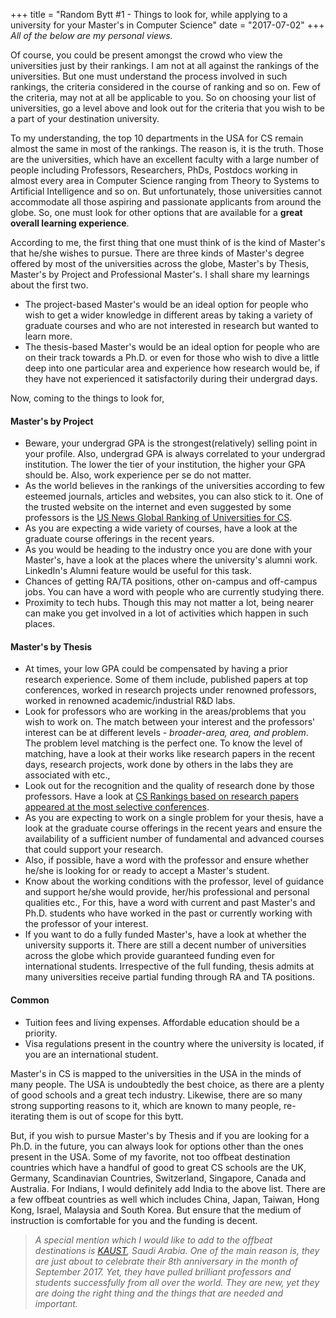 +++
title = "Random Bytt #1 - Things to look for, while applying to a university for your Master's in Computer Science"
date = "2017-07-02"
+++
_All of the below are my personal views._

Of course, you could be present amongst the crowd who view the universities just by their rankings. I am not at all against the rankings of the universities. But one must understand the process involved in such rankings, the criteria considered in the course of ranking and so on. Few of the criteria, may not at all be applicable to you. So on choosing your list of universities, go a level above and look out for the criteria that you wish to be a part of your destination university.


To my understanding, the top 10 departments in the USA for CS remain almost the same in most of the rankings. The reason is, it is the truth. Those are the universities, which have an excellent faculty with a large number of people including Professors, Researchers, PhDs, Postdocs working in almost every area in Computer Science ranging from Theory to Systems to Artificial Intelligence and so on. But unfortunately, those universities cannot accommodate all those aspiring and passionate applicants from around the globe. So, one must look for other options that are available for a __great overall learning experience__.

According to me, the first thing that one must think of is the kind of Master's that he/she wishes to pursue. There are three kinds of Master's degree offered by most of the universities across the globe, Master's by Thesis, Master's by Project and Professional Master's. I shall share my learnings about the first two.

* The project-based Master's would be an ideal option for people who wish to get a wider knowledge in different areas by taking a variety of graduate courses and who are not interested in research but wanted to learn more.
* The thesis-based Master's would be an ideal option for people who are on their track towards a Ph.D. or even for those who wish to dive a little deep into one particular area and experience how research would be, if they have not experienced it satisfactorily during their undergrad days.

Now, coming to the things to look for,

#### Master's by Project
* Beware, your undergrad GPA is the strongest(relatively) selling point in your profile. Also, undergrad GPA is always correlated to your undergrad institution.
The lower the tier of your institution, the higher your GPA should be. Also, work experience per se do not matter.
* As the world believes in the rankings of the universities according to few esteemed journals, articles and websites, you can also stick to it. One of the trusted website on the internet and even suggested by some professors is the [US News Global Ranking of Universities for CS](https://www.usnews.com/education/best-global-universities/search?region=&subject=computer-science).
* As you are expecting a wide variety of courses, have a look at the graduate course offerings in the recent years.
* As you would be heading to the industry once you are done with your Master's, have a look at the places where the university's alumni work. LinkedIn's Alumni feature would be useful for this task.
* Chances of getting RA/TA positions, other on-campus and off-campus jobs. You can have a word with people who are currently studying there.
* Proximity to tech hubs. Though this may not matter a lot, being nearer can make you get involved in a lot of activities which happen in such places.

#### Master's by Thesis
* At times, your low GPA could be compensated by having a prior research experience. Some of them include, published papers at top conferences, worked in research projects under renowned professors, worked in renowned academic/industrial R&D labs.
* Look for professors who are working in the areas/problems that you wish to work on. The match between your interest and the professors' interest can be at different levels - _broader-area, area, and problem_. The problem level matching is the perfect one. To know the level of matching, have a look at their works like research papers in the recent days, research projects, work done by others in the labs they are associated with etc.,
* Look out for the recognition and the quality of research done by those professors. Have a look at [CS Rankings based on research papers appeared at the most selective conferences](http://csrankings.org/).
* As you are expecting to work on a single problem for your thesis, have a look at the graduate course offerings in the recent years and ensure the availability of a sufficient number of fundamental and advanced courses that could support your research.
* Also, if possible, have a word with the professor and ensure whether he/she is looking for or ready to accept a Master's student.
* Know about the working conditions with the professor, level of guidance and support he/she would provide, her/his professional and personal qualities etc., For this, have a word with current and past Master's and Ph.D. students who have worked in the past or currently working with the professor of your interest.
* If you want to do a fully funded Master's, have a look at whether the university supports it. There are still a decent number of universities across the globe which provide guaranteed funding even for international students. Irrespective of the full funding, thesis admits at many universities receive partial funding through RA and TA positions.

#### Common
* Tuition fees and living expenses. Affordable education should be a priority.
* Visa regulations present in the country where the university is located, if you are an international student.

Master's in CS is mapped to the universities in the USA in the minds of many people. The USA is undoubtedly the best choice, as there are a plenty of good schools and a great tech industry. Likewise, there are so many strong supporting reasons to it, which are known to many people, re-iterating them is out of scope for this bytt.

But, if you wish to pursue Master's by Thesis and if you are looking for a Ph.D. in the future, you can always look for options other than the ones present in the USA. Some of my favorite, not too offbeat destination countries which have a handful of good to great CS schools are the UK, Germany, Scandinavian Countries, Switzerland, Singapore, Canada and Australia. For Indians, I would definitely add India to the above list. There are a few offbeat countries as well which includes China, Japan, Taiwan, Hong Kong, Israel, Malaysia and South Korea. But ensure that the medium of instruction is comfortable for you and the funding is decent.

> _A special mention which I would like to add to the offbeat destinations is [KAUST](https://www.kaust.edu.sa/en/study), Saudi Arabia. One of the main reason is, they are just about to celebrate their 8th anniversary in the month of September 2017. Yet, they have pulled brilliant professors and students successfully from all over the world. They are new, yet they are doing the right thing and the things that are needed and important._
